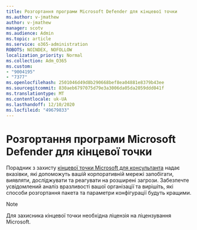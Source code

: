 ```yaml
---
title: Розгортання програми Microsoft Defender для кінцевої точки
ms.author: v-jmathew
author: v-jmathew
manager: scotv
ms.audience: Admin
ms.topic: article
ms.service: o365-administration
ROBOTS: NOINDEX, NOFOLLOW
localization_priority: Normal
ms.collection: Adm_O365
ms.custom:
- "9004195"
- "7377"
ms.openlocfilehash: 2501046d49d8b290668bef8ea04881e8379b43ee
ms.sourcegitcommit: 830aeb6797075d79e3a3006da05da2059ddd041f
ms.translationtype: MT
ms.contentlocale: uk-UA
ms.lasthandoff: 12/10/2020
ms.locfileid: "49679833"
---
```

# <a name="deploy-microsoft-defender-for-endpoint"></a>Розгортання програми Microsoft Defender для кінцевої точки

Порадник з захисту [кінцевої точки Microsoft для консультанта](https://go.microsoft.com/fwlink/?linkid=2146241) надає вказівки, які допоможуть вашій корпоративній мережі запобігати, виявляти, досліджувати та реагувати на розширені загрози. Забезпечте усвідомлений аналіз вразливості вашої організації та вирішіть, які способи розгортання пакета та параметри конфігурації будуть кращими.

> [!NOTE]
> Для захисника кінцевої точки необхідна ліцензія на ліцензування Microsoft.
